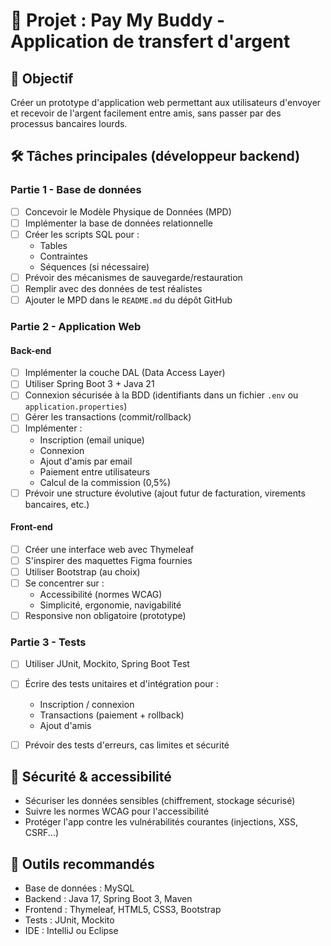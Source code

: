 # 🧾 Projet : Pay My Buddy - Application de transfert d'argent

## 🎯 Objectif
Créer un prototype d'application web permettant aux utilisateurs d'envoyer et recevoir de l'argent facilement entre amis, sans passer par des processus bancaires lourds.

## 🛠️ Tâches principales (développeur backend)

### Partie 1 - Base de données
- [ ] Concevoir le Modèle Physique de Données (MPD)
- [ ] Implémenter la base de données relationnelle
- [ ] Créer les scripts SQL pour :
  - Tables
  - Contraintes
  - Séquences (si nécessaire)
- [ ] Prévoir des mécanismes de sauvegarde/restauration
- [ ] Remplir avec des données de test réalistes
- [ ] Ajouter le MPD dans le `README.md` du dépôt GitHub

### Partie 2 - Application Web
#### Back-end
- [ ] Implémenter la couche DAL (Data Access Layer)
- [ ] Utiliser Spring Boot 3 + Java 21
- [ ] Connexion sécurisée à la BDD (identifiants dans un fichier `.env` ou `application.properties`)
- [ ] Gérer les transactions (commit/rollback)
- [ ] Implémenter :
  - Inscription (email unique)
  - Connexion
  - Ajout d'amis par email
  - Paiement entre utilisateurs
  - Calcul de la commission (0,5%)
- [ ] Prévoir une structure évolutive (ajout futur de facturation, virements bancaires, etc.)

#### Front-end
- [ ] Créer une interface web avec Thymeleaf
- [ ] S'inspirer des maquettes Figma fournies
- [ ] Utiliser Bootstrap (au choix)
- [ ] Se concentrer sur :
  - Accessibilité (normes WCAG)
  - Simplicité, ergonomie, navigabilité
- [ ] Responsive non obligatoire (prototype)

### Partie 3 - Tests
- [ ] Utiliser JUnit, Mockito, Spring Boot Test
- [ ] Écrire des tests unitaires et d'intégration pour :
  - Inscription / connexion
  - Transactions (paiement + rollback)
  - Ajout d'amis
- [ ] Prévoir des tests d'erreurs, cas limites et sécurité


## 🔐 Sécurité & accessibilité
- Sécuriser les données sensibles (chiffrement, stockage sécurisé)
- Suivre les normes WCAG pour l'accessibilité
- Protéger l'app contre les vulnérabilités courantes (injections, XSS, CSRF...)

## 🧰 Outils recommandés
- Base de données : MySQL
- Backend : Java 17, Spring Boot 3, Maven
- Frontend : Thymeleaf, HTML5, CSS3, Bootstrap
- Tests : JUnit, Mockito
- IDE : IntelliJ ou Eclipse